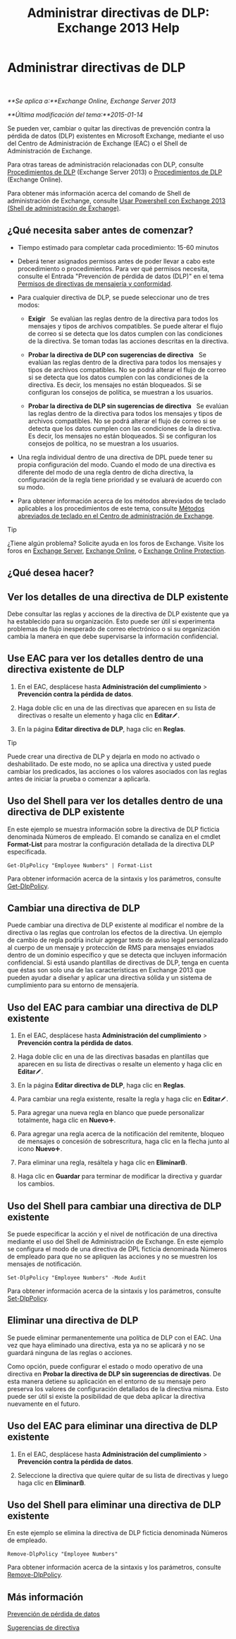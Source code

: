 ﻿---
title: 'Administrar directivas de DLP: Exchange 2013 Help'
TOCTitle: Administrar directivas de DLP
ms:assetid: ba81fabd-7f7f-4ef7-968f-ce851ada9d70
ms:mtpsurl: https://technet.microsoft.com/es-es/library/JJ673559(v=EXCHG.150)
ms:contentKeyID: 49895869
ms.date: 04/23/2018
mtps_version: v=EXCHG.150
ms.translationtype: HT
---

# Administrar directivas de DLP

 

_**Se aplica a:**Exchange Online, Exchange Server 2013_

_**Última modificación del tema:**2015-01-14_

Se pueden ver, cambiar o quitar las directivas de prevención contra la pérdida de datos (DLP) existentes en Microsoft Exchange, mediante el uso del Centro de Administración de Exchange (EAC) o el Shell de Administración de Exchange.

Para otras tareas de administración relacionadas con DLP, consulte [Procedimientos de DLP](dlp-procedures-exchange-2013-help.md) (Exchange Server 2013) o [Procedimientos de DLP](https://technet.microsoft.com/es-es/library/jj938003\(v=exchg.150\)) (Exchange Online).

Para obtener más información acerca del comando de Shell de administración de Exchange, consulte [Usar Powershell con Exchange 2013 (Shell de administración de Exchange)](https://technet.microsoft.com/es-es/library/bb123778\(v=exchg.150\)).

## ¿Qué necesita saber antes de comenzar?

  - Tiempo estimado para completar cada procedimiento: 15-60 minutos

  - Deberá tener asignados permisos antes de poder llevar a cabo este procedimiento o procedimientos. Para ver qué permisos necesita, consulte el Entrada "Prevención de pérdida de datos (DLP)" en el tema [Permisos de directivas de mensajería y conformidad](messaging-policy-and-compliance-permissions-exchange-2013-help.md).

  - Para cualquier directiva de DLP, se puede seleccionar uno de tres modos:
    
      -  
        **Exigir**   Se evalúan las reglas dentro de la directiva para todos los mensajes y tipos de archivos compatibles. Se puede alterar el flujo de correo si se detecta que los datos cumplen con las condiciones de la directiva. Se toman todas las acciones descritas en la directiva.
    
      -  
        **Probar la directiva de DLP con sugerencias de directiva**   Se evalúan las reglas dentro de la directiva para todos los mensajes y tipos de archivos compatibles. No se podrá alterar el flujo de correo si se detecta que los datos cumplen con las condiciones de la directiva. Es decir, los mensajes no están bloqueados. Si se configuran los consejos de política, se muestran a los usuarios.
    
      -  
        **Probar la directiva de DLP sin sugerencias de directiva**   Se evalúan las reglas dentro de la directiva para todos los mensajes y tipos de archivos compatibles. No se podrá alterar el flujo de correo si se detecta que los datos cumplen con las condiciones de la directiva. Es decir, los mensajes no están bloqueados. Si se configuran los consejos de política, no se muestran a los usuarios.

  - Una regla individual dentro de una directiva de DPL puede tener su propia configuración del modo. Cuando el modo de una directiva es diferente del modo de una regla dentro de dicha directiva, la configuración de la regla tiene prioridad y se evaluará de acuerdo con su modo.

  - Para obtener información acerca de los métodos abreviados de teclado aplicables a los procedimientos de este tema, consulte [Métodos abreviados de teclado en el Centro de administración de Exchange](keyboard-shortcuts-in-the-exchange-admin-center-exchange-online-protection-help.md).


> [!TIP]
> ¿Tiene algún problema? Solicite ayuda en los foros de Exchange. Visite los foros en <A href="https://go.microsoft.com/fwlink/p/?linkid=60612">Exchange Server</A>, <A href="https://go.microsoft.com/fwlink/p/?linkid=267542">Exchange Online</A>, o <A href="https://go.microsoft.com/fwlink/p/?linkid=285351">Exchange Online Protection</A>.



## ¿Qué desea hacer?

## Ver los detalles de una directiva de DLP existente

Debe consultar las reglas y acciones de la directiva de DLP existente que ya ha establecido para su organización. Esto puede ser útil si experimenta problemas de flujo inesperado de correo electrónico o si su organización cambia la manera en que debe supervisarse la información confidencial.

## Use EAC para ver los detalles dentro de una directiva existente de DLP

1.  En el EAC, desplácese hasta **Administración del cumplimiento** \> **Prevención contra la pérdida de datos**.

2.  Haga doble clic en una de las directivas que aparecen en su lista de directivas o resalte un elemento y haga clic en **Editar**![Icono Editar](images/Bb124582.6f53ccb2-1f13-4c02-bea0-30690e6ea71d(EXCHG.150).gif "Icono Editar").

3.  En la página **Editar directiva de DLP**, haga clic en **Reglas**.


> [!TIP]
> Puede crear una directiva de DLP y dejarla en modo no activado o deshabilitado. De este modo, no se aplica una directiva y usted puede cambiar los predicados, las acciones o los valores asociados con las reglas antes de iniciar la prueba o comenzar a aplicarla.



## Uso del Shell para ver los detalles dentro de una directiva de DLP existente

En este ejemplo se muestra información sobre la directiva de DLP ficticia denominada Números de empleado. El comando se canaliza en el cmdlet **Format-List** para mostrar la configuración detallada de la directiva DLP especificada.

    Get-DlpPolicy "Employee Numbers" | Format-List

Para obtener información acerca de la sintaxis y los parámetros, consulte [Get-DlpPolicy](https://technet.microsoft.com/es-es/library/jj215752\(v=exchg.150\)).

## Cambiar una directiva de DLP

Puede cambiar una directiva de DLP existente al modificar el nombre de la directiva o las reglas que controlan los efectos de la directiva. Un ejemplo de cambio de regla podría incluir agregar texto de aviso legal personalizado al cuerpo de un mensaje y protección de RMS para mensajes enviados dentro de un dominio específico y que se detecta que incluyen información confidencial. Si está usando plantillas de directivas de DLP, tenga en cuenta que éstas son solo una de las características en Exchange 2013 que pueden ayudar a diseñar y aplicar una directiva sólida y un sistema de cumplimiento para su entorno de mensajería.

## Uso del EAC para cambiar una directiva de DLP existente

1.  En el EAC, desplácese hasta **Administración del cumplimiento** \> **Prevención contra la pérdida de datos**.

2.  Haga doble clic en una de las directivas basadas en plantillas que aparecen en su lista de directivas o resalte un elemento y haga clic en **Editar**![Icono Editar](images/Bb124582.6f53ccb2-1f13-4c02-bea0-30690e6ea71d(EXCHG.150).gif "Icono Editar").

3.  En la página **Editar directiva de DLP**, haga clic en **Reglas**.

4.  Para cambiar una regla existente, resalte la regla y haga clic en **Editar**![Icono Editar](images/Bb124582.6f53ccb2-1f13-4c02-bea0-30690e6ea71d(EXCHG.150).gif "Icono Editar").

5.  Para agregar una nueva regla en blanco que puede personalizar totalmente, haga clic en **Nuevo**![Agregar icono](images/JJ218640.c1e75329-d6d7-4073-a27d-498590bbb558(EXCHG.150).gif "Agregar icono").

6.  Para agregar una regla acerca de la notificación del remitente, bloqueo de mensajes o concesión de sobrescritura, haga clic en la flecha junto al icono **Nuevo**![Agregar icono](images/JJ218640.c1e75329-d6d7-4073-a27d-498590bbb558(EXCHG.150).gif "Agregar icono").

7.  Para eliminar una regla, resáltela y haga clic en **Eliminar**![Eliminar icono](images/Dd979797.14f639f6-61e8-4418-bbfb-0db14de9d2f5(EXCHG.150).gif "Eliminar icono").

8.  Haga clic en **Guardar** para terminar de modificar la directiva y guardar los cambios.

## Uso del Shell para cambiar una directiva de DLP existente

Se puede especificar la acción y el nivel de notificación de una directiva mediante el uso del Shell de Administración de Exchange. En este ejemplo se configura el modo de una directiva de DPL ficticia denominada Números de empleado para que no se apliquen las acciones y no se muestren los mensajes de notificación.

    Set-DlpPolicy "Employee Numbers" -Mode Audit

Para obtener información acerca de la sintaxis y los parámetros, consulte [Set-DlpPolicy](https://technet.microsoft.com/es-es/library/jj215778\(v=exchg.150\)).

## Eliminar una directiva de DLP

Se puede eliminar permanentemente una política de DLP con el EAC. Una vez que haya eliminado una directiva, esta ya no se aplicará y no se guardará ninguna de las reglas o acciones.

Como opción, puede configurar el estado o modo operativo de una directiva en **Probar la directiva de DLP sin sugerencias de directivas**. De esta manera detiene su aplicación en el entorno de su mensaje pero preserva los valores de configuración detallados de la directiva misma. Esto puede ser útil si existe la posibilidad de que deba aplicar la directiva nuevamente en el futuro.

## Uso del EAC para eliminar una directiva de DLP existente

1.  En el EAC, desplácese hasta **Administración del cumplimiento** \> **Prevención contra la pérdida de datos**.

2.  Seleccione la directiva que quiere quitar de su lista de directivas y luego haga clic en **Eliminar**![Eliminar icono](images/Dd979797.14f639f6-61e8-4418-bbfb-0db14de9d2f5(EXCHG.150).gif "Eliminar icono").

## Uso del Shell para eliminar una directiva de DLP existente

En este ejemplo se elimina la directiva de DLP ficticia denominada Números de empleado.

    Remove-DlpPolicy "Employee Numbers"

Para obtener información acerca de la sintaxis y los parámetros, consulte [Remove-DlpPolicy](https://technet.microsoft.com/es-es/library/jj215677\(v=exchg.150\)).

## Más información

[Prevención de pérdida de datos](technical-overview-of-dlp-data-loss-prevention-in-exchange.md)

[Sugerencias de directiva](technical-overview-of-policy-tips-in-exchange-online-and-exchange-2013.md)

